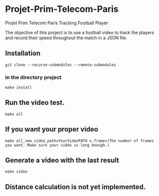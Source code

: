 # Projet-Prim-Telecom-Paris
Projet Prim Telecom Paris Tracking Football Player

The objective of this project is to use a football video to track the players and record their speed throughout the match in a JSON file.

## Installation
`git clone --recurse-submodules --remote-submodules`

### in the directory project 
`make install`

## Run the video test.
`make all`

## If you want your proper video

`make all_new video_path=YourVideoPATH n_frame=(The number of frames you want. Make sure your video is long enough.)`

## Generate a video with the last result 
`make video`

## Distance calculation is not yet implemented.